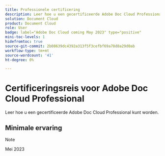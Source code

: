 ```yaml
---
title: Professionele certificering
description: Leer hoe u een gecertificeerde Adobe Doc Cloud Professional kunt worden.
solution: Document Cloud
product: Document Cloud
role: User
badge: label="Adobe Doc Cloud coming May 2023" type="positive"
mini-toc-levels: 1
hidefromtoc: true
source-git-commit: 2b08639dc4392a313f5f3cefbf69a78d8a29d0ab
workflow-type: tm+mt
source-wordcount: '41'
ht-degree: 0%

---
```


# Certificeringsreis voor Adobe Doc Cloud Professional

Leer hoe u een gecertificeerde Adobe Doc Cloud Professional kunt worden.

## Minimale ervaring

>[!NOTE]
>
>Mei 2023


